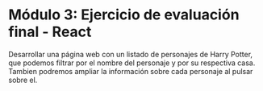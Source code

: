 # Módulo 3: Ejercicio de evaluación final - React
Desarrollar una página web con un listado de personajes de Harry Potter, que
podemos filtrar por el nombre del personaje y por su respectiva casa.
Tambien podremos ampliar la información sobre cada personaje al pulsar sobre el.